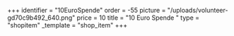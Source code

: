 +++
identifier = "10EuroSpende"
order = -55
picture = "/uploads/volunteer-gd70c9b492_640.png"
price = 10
title = "10 Euro Spende "
type = "shopitem"
_template = "shop_item"
+++

